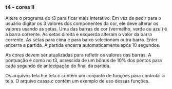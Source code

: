 ### t4 - cores II

Altere o programa do t3 para ficar mais interativo.
Em vez de pedir para o usuário digitar os 3 valores dos componentes da cor, ele deve alterar os valores usando as setas.
Uma das barras de cor (vermelho, verde ou azul) é a barra corrente. 
As setas direita e esquerda alteram o valor da barra corrente.
As setas para cima e para baixo selecionam outra barra.
Enter encerra a partida.
A partida encerra automaticamente após 10 segundos.

As cores devem ser atualizadas para refletir os valores das barras.
A pontuação é como no t3, acrescida de um bônus de 10% dos pontos para cada segundo de antecipação do final da partida.

Os arquivos tela.h e tela.c contêm um conjunto de funções para controlar a tela.
O arquivo cassa.c contém um exemplo de uso dessas funções.
